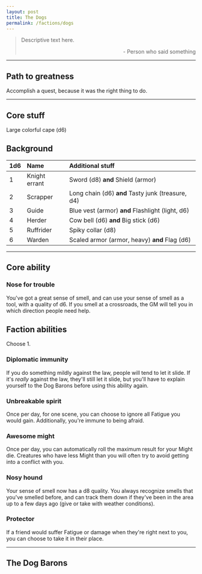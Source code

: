 ```yaml
---
layout: post
title: The Dogs
permalink: /factions/dogs
---
```


>Descriptive text here.
>
><p style="text-align: right">- Person who said something</p>

***

## Path to greatness
Accomplish a quest, because it was the right thing to do.

***

## Core stuff
Large colorful cape (d6)

## Background

| 1d6        | Name           | Additional stuff                               |
|:-----------|:---------------|:-----------------------------------------------|
| 1          | Knight errant  | Sword (d8) <b>and</b> Shield (armor)           |
| 2          | Scrapper       | Long chain (d6) <b>and</b> Tasty junk (treasure, d4) |
| 3          | Guide          | Blue vest (armor) <b>and</b> Flashlight (light, d6) |
| 4          | Herder         | Cow bell (d6) <b>and</b> Big stick (d6)        |
| 5          | Ruffrider      | Spiky collar (d8)                              |
| 6          | Warden         | Scaled armor (armor, heavy) <b>and</b> Flag (d6) |

***

## Core ability

### Nose for trouble
You've got a great sense of smell, and can use your sense of smell as a tool, with a quality of d6. If you smell at a crossroads, the GM will tell you in which direction people need help.

## Faction abilities
Choose 1.

### Diplomatic immunity
If you do something mildly against the law, people will tend to let it slide. If it's <i>really</i> against the law, they'll still let it slide, but you'll have to explain yourself to the Dog Barons before using this ability again.

### Unbreakable spirit
Once per day, for one scene, you can choose to ignore all Fatigue you would gain. Additionally, you're immune to being afraid.

### Awesome might
Once per day, you can automatically roll the maximum result for your Might die. Creatures who have less Might than you will often try to avoid getting into a conflict with you.

### Nosy hound
Your sense of smell now has a d8 quality. You always recognize smells that you've smelled before, and can track them down if they've been in the area up to a few days ago (give or take with weather conditions).

### Protector
If a friend would suffer Fatigue or damage when they're right next to you, you can choose to take it in their place.

***

## The Dog Barons



